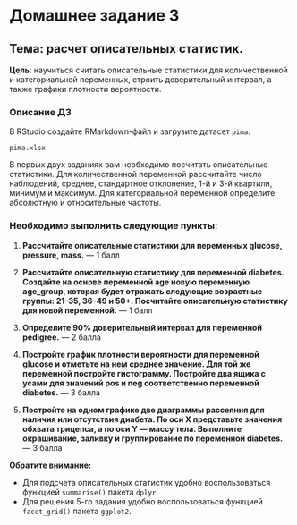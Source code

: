 # Домашнее задание 3

## Тема: расчет описательных статистик.

**Цель**: научиться считать описательные статистики для количественной и категориальной переменных, строить доверительный интервал, а также графики плотности вероятности.

### Описание ДЗ

В RStudio создайте RMarkdown-файл и загрузите датасет `pima`.

`pima.xlsx`

В первых двух заданиях вам необходимо посчитать описательные статистики. Для количественной переменной рассчитайте число наблюдений, среднее, стандартное отклонение, 1-й и 3-й квартили, минимум и максимум. Для категориальной переменной определите абсолютную и относительные частоты.

### Необходимо выполнить следующие пункты:

1. **Рассчитайте описательные статистики для переменных glucose, pressure, mass.** — 1 балл

2. **Рассчитайте описательную статистику для переменной diabetes. Создайте на основе переменной age новую переменную age_group, которая будет отражать следующие возрастные группы: 21–35, 36–49 и 50+. Посчитайте описательную статистику для новой переменной.** — 1 балл

3. **Определите 90% доверительный интервал для переменной pedigree.** — 2 балла

4. **Постройте график плотности вероятности для переменной glucose и отметьте на нем среднее значение. Для той же переменной постройте гистограмму. Постройте два ящика с усами для значений pos и neg соответственно переменной diabetes.** — 3 балла

5. **Постройте на одном графике две диаграммы рассеяния для наличия или отсутствия диабета. По оси X представьте значения обхвата трицепса, а по оси Y — массу тела. Выполните окрашивание, заливку и группирование по переменной diabetes.** — 3 балла

**Обратите внимание:**

- Для подсчета описательных статистик удобно воспользоваться функцией `summarise()` пакета `dplyr`.
- Для решения 5-го задания удобно воспользоваться функцией `facet_grid()` пакета `ggplot2`.
